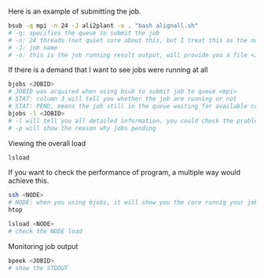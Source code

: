 Here is an example of submitting the job.

```bash
bsub -q mpi -n 24 -J ali2plant -o . "bash alignall.sh"
# -q: specifies the queue to submit the job
# -n: 24 threads (not quiet sure about this, but I treat this as the number of parallel)
# -J: job name
# -o: this is the job running result output, will provide you a file <JOBID>.out
```

If there is a demand that I want to see jobs were running at all

```bash
bjobs <JOBID>
# JOBID was acquired when using bsub to submit job to queue <mpi>
# STAT: column 3 will tell you whether the job are running or not
# STAT: PEND, means the job still in the queue waiting for available core
bjobs -l <JOBID>
# -l will tell you all detailed information, you could check the problem through them
# -p will show the reason why jobs pending
```

Viewing the overall load

```bash
lsload
```

If you want to check the performance of program, a multiple way would achieve this.

```bash
ssh <NODE>
# NODE: when you using bjobs, it will show you the core runnig your job
htop
```

```bash
lsload <NODE>
# check the NODE load
```

Monitoring job output

```bash
bpeek <JOBID>
# show the STDOUT
```

